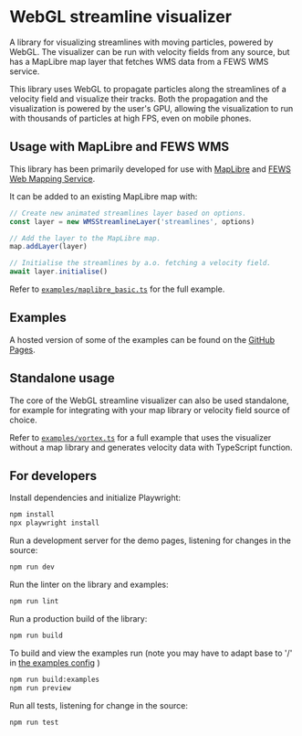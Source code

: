 # WebGL streamline visualizer

A library for visualizing streamlines with moving particles, powered by WebGL.
The visualizer can be run with velocity fields from any source, but has a
MapLibre map layer that fetches WMS data from a FEWS WMS service.

This library uses WebGL to propagate particles along the streamlines of a
velocity field and visualize their tracks. Both the propagation and the
visualization is powered by the user's GPU, allowing the visualization to run
with thousands of particles at high FPS, even on mobile phones.

## Usage with MapLibre and FEWS WMS

This library has been primarily developed for use with
[MapLibre](https://maplibre.org/) and [FEWS Web Mapping
Service](https://publicwiki.deltares.nl/display/FEWSDOC/FEWS+Web+Mapping+Service+with+time+support%3A+WMS-T).

It can be added to an existing MapLibre map with:

```typescript
// Create new animated streamlines layer based on options.
const layer = new WMSStreamlineLayer('streamlines', options)

// Add the layer to the MapLibre map.
map.addLayer(layer)

// Initialise the streamlines by a.o. fetching a velocity field.
await layer.initialise()
```

Refer to [`examples/maplibre_basic.ts`](examples/maplibre_basic.ts) for the full
example.

## Examples

A hosted version of some of the examples can be found on the [GitHub Pages](https://deltares.github.io/webgl-streamline-visualizer/).

## Standalone usage

The core of the WebGL streamline visualizer can also be used standalone, for
example for integrating with your map library or velocity field source of
choice.

Refer to [`examples/vortex.ts`](examples/vortex.ts) for a full example that uses
the visualizer without a map library and generates velocity data with
TypeScript function.

## For developers

Install dependencies and initialize Playwright:

```bash
npm install
npx playwright install
```

Run a development server for the demo pages, listening for changes in the
source:

```bash
npm run dev
```

Run the linter on the library and examples:

```bash
npm run lint
```

Run a production build of the library:

```bash
npm run build
```

To build and view the examples run (note you may have to adapt base to '/' in [the examples config](vite-examples.config.ts) )

```bash
npm run build:examples
npm run preview
```

Run all tests, listening for change in the source:

```bash
npm run test
```
